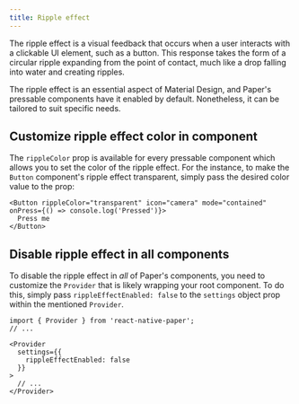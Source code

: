 ```yaml
---
title: Ripple effect
---
```


The ripple effect is a visual feedback that occurs when a user interacts with a clickable UI element, such as a button. This response takes the form of a circular ripple expanding from the point of contact, much like a drop falling into water and creating ripples.

The ripple effect is an essential aspect of Material Design, and Paper's pressable components have it enabled by default. Nonetheless, it can be tailored to suit specific needs.

## Customize ripple effect color in component

The `rippleColor` prop is available for every pressable component which allows you to set the color of the ripple effect. For the instance, to make the `Button` component's ripple effect transparent, simply pass the desired color value to the prop:

```
<Button rippleColor="transparent" icon="camera" mode="contained" onPress={() => console.log('Pressed')}>
  Press me
</Button>
```

## Disable ripple effect in all components

To disable the ripple effect in *all* of Paper's components, you need to customize the `Provider`  that is likely wrapping your root component. To do this, simply pass `rippleEffectEnabled: false` to the `settings` object prop within the mentioned `Provider`.

```
import { Provider } from 'react-native-paper';
// ...

<Provider
  settings={{
    rippleEffectEnabled: false
  }}
>
  // ...
</Provider>
```



